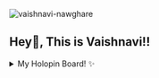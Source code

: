 <p align="left"> <img src="https://komarev.com/ghpvc/?username=vaishnavi-nawghare" alt="vaishnavi-nawghare" /> </p> 
 
## Hey👋,  This is Vaishnavi!!

 <!----
## Aspiring App Developer 🎓

## ⚙️ My Techstack 

- _Flutter, Dart, Python, C, HTML, CSS, Javascript_

## ⚒️ Tools 

- _Canva, Adobe Illustrator, Figma, Adobe Photoshop suit, etc.._

---->


<details>
<summary> My Holopin Board! ✨ </summary>

[![@thisisshnavi's Holopin board](https://holopin.me/thisisshnavi)](https://holopin.io/@thisisshnavi)

</details>
